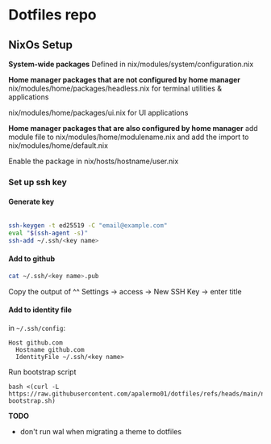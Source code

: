 # Dotfiles repo


## NixOs Setup

**System-wide packages**
Defined in nix/modules/system/configuration.nix

**Home manager packages that are not configured by home manager**
nix/modules/home/packages/headless.nix for terminal utilities & applications

nix/modules/home/packages/ui.nix for UI applications


**Home manager packages that are also configured by home manager**
add module file to nix/modules/home/modulename.nix and add the import
to nix/modules/home/default.nix

Enable the package in nix/hosts/hostname/user.nix


### Set up ssh key
#### Generate key

```bash 

ssh-keygen -t ed25519 -C "email@example.com"
eval "$(ssh-agent -s)"
ssh-add ~/.ssh/<key name>

```

#### Add to github

```bash
cat ~/.ssh/<key name>.pub
```
Copy the output of ^^
Settings -> access -> New SSH Key -> enter title

#### Add to identity file

in `~/.ssh/config`:

```
Host github.com
  Hostname github.com
  IdentityFile ~/.ssh/<key name>
```

Run bootstrap script
```
bash <(curl -L https://raw.githubusercontent.com/apalermo01/dotfiles/refs/heads/main/nix-bootstrap.sh)
```


**TODO**
- don't run wal when migrating a theme to dotfiles
